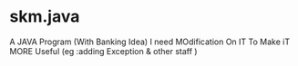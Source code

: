 # skm.java
A  JAVA Program (With Banking Idea)
I need MOdification On IT To Make iT MORE Useful (eg :adding Exception & other staff  )
